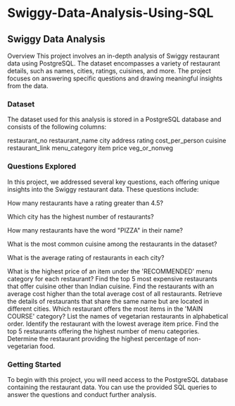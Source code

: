 # Swiggy-Data-Analysis-Using-SQL


## Swiggy Data Analysis
Overview
This project involves an in-depth analysis of Swiggy restaurant data using PostgreSQL. The dataset encompasses a variety of restaurant details, such as names, cities, ratings, cuisines, and more. The project focuses on answering specific questions and drawing meaningful insights from the data.

### Dataset
The dataset used for this analysis is stored in a PostgreSQL database and consists of the following columns:

restaurant_no
restaurant_name
city
address
rating
cost_per_person
cuisine
restaurant_link
menu_category
item
price
veg_or_nonveg


### Questions Explored
In this project, we addressed several key questions, each offering unique insights into the Swiggy restaurant data. These questions include:

How many restaurants have a rating greater than 4.5? 

Which city has the highest number of restaurants?

How many restaurants have the word "PIZZA" in their name?

What is the most common cuisine among the restaurants in the dataset?

What is the average rating of restaurants in each city?

What is the highest price of an item under the 'RECOMMENDED' menu category for each restaurant?
Find the top 5 most expensive restaurants that offer cuisine other than Indian cuisine.
Find the restaurants with an average cost higher than the total average cost of all restaurants.
Retrieve the details of restaurants that share the same name but are located in different cities.
Which restaurant offers the most items in the 'MAIN COURSE' category?
List the names of vegetarian restaurants in alphabetical order.
Identify the restaurant with the lowest average item price.
Find the top 5 restaurants offering the highest number of menu categories.
Determine the restaurant providing the highest percentage of non-vegetarian food.


### Getting Started
To begin with this project, you will need access to the PostgreSQL database containing the restaurant data. You can use the provided SQL queries to answer the questions and conduct further analysis.

